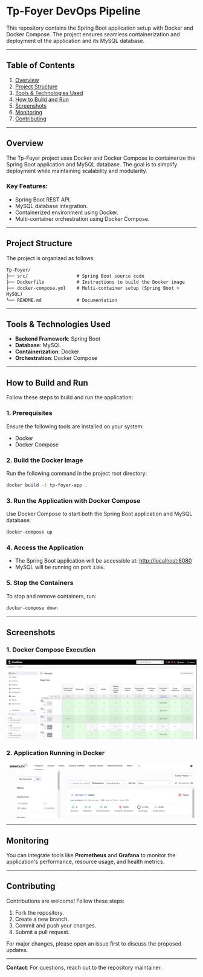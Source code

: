 # **Tp-Foyer DevOps Pipeline**

This repository contains the Spring Boot application setup with Docker and Docker Compose. The project ensures seamless containerization and deployment of the application and its MySQL database.

---

## **Table of Contents**
1. [Overview](#overview)
2. [Project Structure](#project-structure)
3. [Tools & Technologies Used](#tools--technologies-used)
4. [How to Build and Run](#how-to-build-and-run)
5. [Screenshots](#screenshots)
6. [Monitoring](#monitoring)
7. [Contributing](#contributing)

---

## **Overview**

The Tp-Foyer project uses Docker and Docker Compose to containerize the Spring Boot application and MySQL database. The goal is to simplify deployment while maintaining scalability and modularity.

### **Key Features:**
- Spring Boot REST API.
- MySQL database integration.
- Containerized environment using Docker.
- Multi-container orchestration using Docker Compose.

---

## **Project Structure**

The project is organized as follows:

```plaintext
Tp-Foyer/
├── src/                  # Spring Boot source code
├── Dockerfile            # Instructions to build the Docker image
├── docker-compose.yml    # Multi-container setup (Spring Boot + MySQL)
└── README.md             # Documentation
```

---

## **Tools & Technologies Used**

- **Backend Framework**: Spring Boot
- **Database**: MySQL
- **Containerization**: Docker
- **Orchestration**: Docker Compose

---

## **How to Build and Run**

Follow these steps to build and run the application:

### **1. Prerequisites**
Ensure the following tools are installed on your system:
- Docker
- Docker Compose

### **2. Build the Docker Image**
Run the following command in the project root directory:

```bash
docker build -t tp-foyer-app .
```

### **3. Run the Application with Docker Compose**
Use Docker Compose to start both the Spring Boot application and MySQL database:

```bash
docker-compose up
```

### **4. Access the Application**
- The Spring Boot application will be accessible at: [http://localhost:8080](http://localhost:8080)
- MySQL will be running on port `3306`.

### **5. Stop the Containers**
To stop and remove containers, run:

```bash
docker-compose down
```

---

## **Screenshots**

### **1. Docker Compose Execution**
![Docker Compose](https://github.com/aminmguidich/Tp-Foyer/blob/main/docs/Screenshots/Screenshot1.png)

### **2. Application Running in Docker**
![Docker Containers](https://github.com/aminmguidich/Tp-Foyer/blob/main/docs/Screenshots/Screenshot2.png)

---

## **Monitoring**

You can integrate tools like **Prometheus** and **Grafana** to monitor the application's performance, resource usage, and health metrics.

---

## **Contributing**

Contributions are welcome! Follow these steps:
1. Fork the repository.
2. Create a new branch.
3. Commit and push your changes.
4. Submit a pull request.

For major changes, please open an issue first to discuss the proposed updates.

---

**Contact**: For questions, reach out to the repository maintainer.
